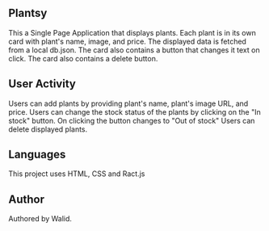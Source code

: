 ## Plantsy
This a Single Page Application that displays plants. Each plant is in its own card with plant's name, image, and price.
The displayed data is fetched from a local db.json.
The card also contains a button that changes it text on click.
The card also contains a delete button.

## User Activity
Users can add plants by providing plant's name, plant's image URL, and price. 
Users can change the stock status of the plants by clicking on the "In stock" button. On clicking the button changes to "Out of stock"
Users can delete displayed plants.

## Languages 
This project uses HTML, CSS and Ract.js

## Author
Authored by Walid.
